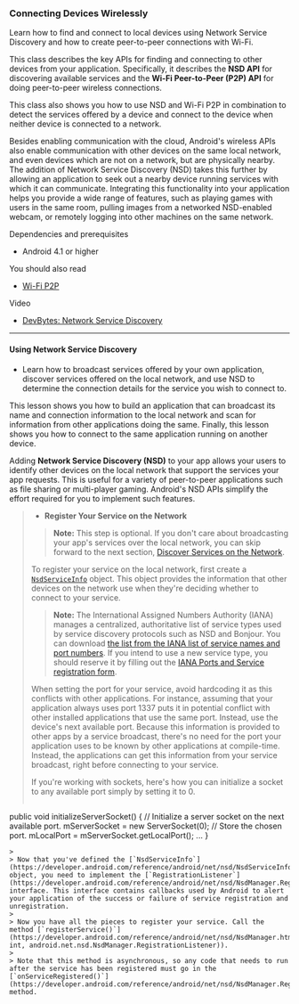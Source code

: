 ### Connecting Devices Wirelessly
Learn how to find and connect to local devices using Network Service Discovery and how to create peer-to-peer connections with Wi-Fi.

This class describes the key APIs for finding and connecting to other devices from your application. Specifically, it describes the **NSD API** for discovering available services and the **Wi-Fi Peer-to-Peer (P2P) API** for doing peer-to-peer wireless connections. 

This class also shows you how to use NSD and Wi-Fi P2P in combination to detect the services offered by a device and connect to the device when neither device is connected to a network.

Besides enabling communication with the cloud, Android's wireless APIs also enable communication with other devices on the same local network, and even devices which are not on a network, but are physically nearby. The addition of Network Service Discovery (NSD) takes this further by allowing an application to seek out a nearby device running services with which it can communicate. Integrating this functionality into your application helps you provide a wide range of features, such as playing games with users in the same room, pulling images from a networked NSD-enabled webcam, or remotely logging into other machines on the same network.

Dependencies and prerequisites
- Android 4.1 or higher

You should also read
- [Wi-Fi P2P](https://developer.android.com/guide/topics/connectivity/wifip2p.html)

Video
- [DevBytes: Network Service Discovery](https://developer.android.com/training/connect-devices-wirelessly/index.html)

-----------------------------------------------------------

#### Using Network Service Discovery
- Learn how to broadcast services offered by your own application, discover services offered on the local network, and use NSD to determine the connection details for the service you wish to connect to.

This lesson shows you how to build an application that can broadcast its name and connection information to the local network and scan for information from other applications doing the same. 
Finally, this lesson shows you how to connect to the same application running on another device.

Adding **Network Service Discovery (NSD)** to your app allows your users to identify other devices on the local network that support the services your app requests. This is useful for a variety of peer-to-peer applications such as file sharing or multi-player gaming. Android's NSD APIs simplify the effort required for you to implement such features.

> - **Register Your Service on the Network**
>
>> **Note:** This step is optional. If you don't care about broadcasting your app's services over the local network, you can skip forward to the next section, [Discover Services on the Network](https://developer.android.com/training/connect-devices-wirelessly/nsd.html#discover).
>
> To register your service on the local network, first create a [`NsdServiceInfo`](https://developer.android.com/reference/android/net/nsd/NsdServiceInfo.html) object. This object provides the information that other devices on the network use when they're deciding whether to connect to your service.
>
>> **Note:** The International Assigned Numbers Authority (IANA) manages a centralized, authoritative list of service types used by service discovery protocols such as NSD and Bonjour. You can download [the list from the IANA list of service names and port numbers](http://www.iana.org/assignments/service-names-port-numbers/service-names-port-numbers.xml). If you intend to use a new service type, you should reserve it by filling out the [IANA Ports and Service registration form](http://www.iana.org/form/ports-services).
>
> When setting the port for your service, avoid hardcoding it as this conflicts with other applications. For instance, assuming that your application always uses port 1337 puts it in potential conflict with other installed applications that use the same port. Instead, use the device's next available port. Because this information is provided to other apps by a service broadcast, there's no need for the port your application uses to be known by other applications at compile-time. Instead, the applications can get this information from your service broadcast, right before connecting to your service.
>
>If you're working with sockets, here's how you can initialize a socket to any available port simply by setting it to 0.
> ```
public void initializeServerSocket() {
    // Initialize a server socket on the next available port.
    mServerSocket = new ServerSocket(0);
    // Store the chosen port.
    mLocalPort =  mServerSocket.getLocalPort();
    ...
}
```
>
> Now that you've defined the [`NsdServiceInfo`](https://developer.android.com/reference/android/net/nsd/NsdServiceInfo.html) object, you need to implement the [`RegistrationListener`](https://developer.android.com/reference/android/net/nsd/NsdManager.RegistrationListener.html) interface. This interface contains callbacks used by Android to alert your application of the success or failure of service registration and unregistration.
>
> Now you have all the pieces to register your service. Call the method [`registerService()`](https://developer.android.com/reference/android/net/nsd/NsdManager.html#registerService(android.net.nsd.NsdServiceInfo, int, android.net.nsd.NsdManager.RegistrationListener)).
>
> Note that this method is asynchronous, so any code that needs to run after the service has been registered must go in the [`onServiceRegistered()`](https://developer.android.com/reference/android/net/nsd/NsdManager.RegistrationListener.html#onServiceRegistered(android.net.nsd.NsdServiceInfo)) method.
